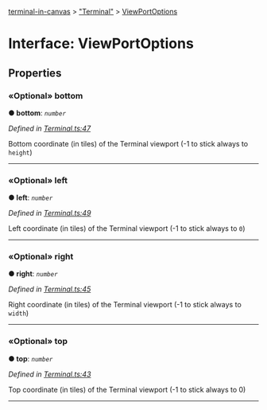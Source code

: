[terminal-in-canvas](../README.md) > ["Terminal"](../modules/_terminal_.md) > [ViewPortOptions](../interfaces/_terminal_.viewportoptions.md)



# Interface: ViewPortOptions


## Properties
<a id="bottom"></a>

### «Optional» bottom

**●  bottom**:  *`number`* 

*Defined in [Terminal.ts:47](https://github.com/danikaze/terminal-in-canvas/blob/6c46a1f/src/Terminal.ts#L47)*



Bottom coordinate (in tiles) of the Terminal viewport (-1 to stick always to `height`)




___

<a id="left"></a>

### «Optional» left

**●  left**:  *`number`* 

*Defined in [Terminal.ts:49](https://github.com/danikaze/terminal-in-canvas/blob/6c46a1f/src/Terminal.ts#L49)*



Left coordinate (in tiles) of the Terminal viewport (-1 to stick always to `0`)




___

<a id="right"></a>

### «Optional» right

**●  right**:  *`number`* 

*Defined in [Terminal.ts:45](https://github.com/danikaze/terminal-in-canvas/blob/6c46a1f/src/Terminal.ts#L45)*



Right coordinate (in tiles) of the Terminal viewport (-1 to stick always to `width`)




___

<a id="top"></a>

### «Optional» top

**●  top**:  *`number`* 

*Defined in [Terminal.ts:43](https://github.com/danikaze/terminal-in-canvas/blob/6c46a1f/src/Terminal.ts#L43)*



Top coordinate (in tiles) of the Terminal viewport (-1 to stick always to 0)




___


